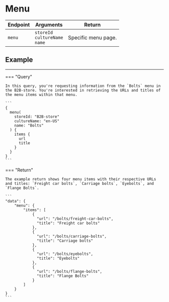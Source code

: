 # Menu

| Endpoint 	| Arguments                                                           	| Return                                       	|
|----------	|---------------------------------------------------------------------	|----------------------------------------------	|
| `menu`   	| `storeId`<br>`cultureName`<br>`name`    	| Specific menu page.                          	|

## Example

<hr />
=== "Query"

    In this query, you're requesting information from the `Bolts` menu in the B2B-store. You're interested in retrieving the URLs and titles of the menu items within that menu.

    ```
    {
      menu(
        storeId: "B2B-store"
        cultureName: "en-US"
        name: "Bolts"
      ) {
        items {
          url
          title
        }
      }
    }
    ```


=== "Return"

    The example return shows four menu items with their respective URLs and titles: `Freight car bolts`, `Carriage bolts`, `Eyebolts`, and `Flange Bolts`.

    ```
    "data": {
        "menu": { 
            "items": [ 
                { 
                  "url": "/bolts/freight-car-bolts", 
                  "title": "Freight car bolts" 
                }, 
                { 
                  "url": "/bolts/carriage-bolts", 
                  "title": "Carriage bolts" 
                }, 
                { 
                  "url": "/bolts/eyebolts", 
                  "title": "Eyebolts" 
                }, 
                { 
                  "url": "/bolts/flange-bolts", 
                  "title": "Flange Bolts" 
                } 
            ] 
        } 
    } 
    ```